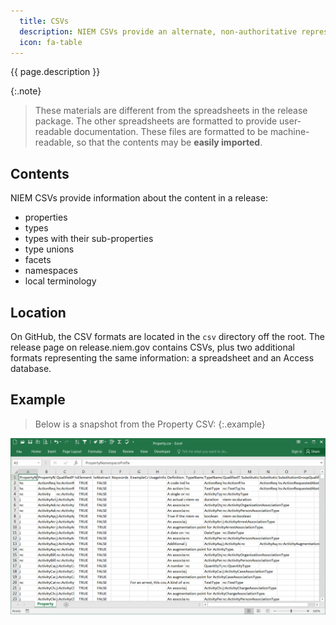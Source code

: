```yaml
---
  title: CSVs
  description: NIEM CSVs provide an alternate, non-authoritative representation of the NIEM schema content in a tabular format.  They are made available to support developers who wish to import the model content without having to parse the schemas.
  icon: fa-table
---
```


{{ page.description }}

{:.note}
> These materials are different from the spreadsheets in the release package.  The other spreadsheets are formatted to provide user-readable documentation.  These files are formatted to be machine-readable, so that the contents may be **easily imported**.

## Contents

NIEM CSVs provide information about the content in a release:

- properties
- types
- types with their sub-properties
- type unions
- facets
- namespaces
- local terminology

## Location

On GitHub, the CSV formats are located in the `csv` directory off the root.  The release page on release.niem.gov contains CSVs, plus two additional formats representing the same information: a spreadsheet and an Access database.

## Example

> Below is a snapshot from the Property CSV:
{:.example}

![Property CSV](property-csv.png)
